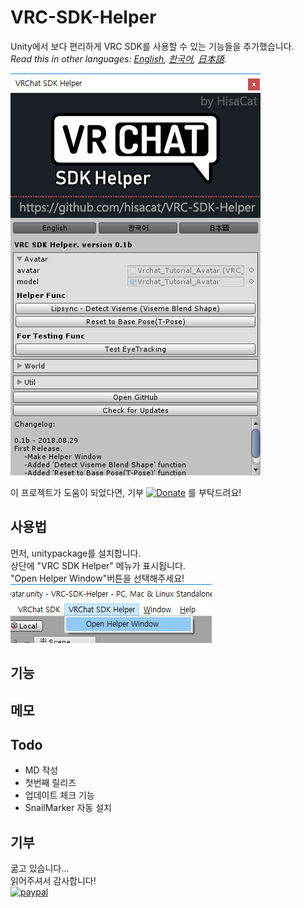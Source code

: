 VRC-SDK-Helper
============
Unity에서 보다 편리하게 VRC SDK를 사용할 수 있는 기능들을 추가했습니다.<br>
*Read this in other languages: [English](README.md), [한국어](README.ko.md), [日本語](README.ja.md).*

![](Media/WindowPreview.png)

이 프로젝트가 도움이 되었다면, 기부 [![Donate](https://img.shields.io/badge/Donate-PayPal-green.svg)](https://www.paypal.com/cgi-bin/webscr?cmd=_s-xclick&hosted_button_id=VY9PA73VKC4ZS) 를 부탁드려요!

## 사용법
먼저, unitypackage를 설치합니다.<br>
상단에 "VRC SDK Helper" 메뉴가 표시됩니다.<br>
"Open Helper Window"버튼을 선택해주세요!<br>
![](Media/MenuItem.png)

## 기능

## 메모

## Todo
* MD 작성
* 첫번째 릴리즈
* 업데이트 체크 기능
* SnailMarker 자동 설치

## 기부
굶고 있습니다…<br>
읽어주셔서 감사합니다!<br>
[![paypal](https://www.paypalobjects.com/en_US/i/btn/btn_donateCC_LG.gif)](https://www.paypal.com/cgi-bin/webscr?cmd=_s-xclick&hosted_button_id=VY9PA73VKC4ZS)